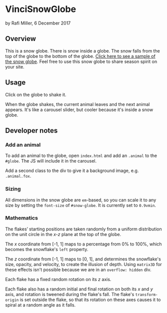 # VinciSnowGlobe

by Rafi Miller, 6 December 2017

## Overview

This is a snow globe. There is snow inside a globe. The snow falls from the top of the globe to the bottom of the globe. [Click here to see a sample of the snow globe](http://vinciworks.com/landing_pages/seasons_greetings/2017). Feel free to use this snow globe to share season spirit on your site.

## Usage

Click on the globe to shake it.

When the globe shakes, the current animal leaves and the next animal appears. It's like a carousel slider, but cooler because it's inside a snow globe.

## Developer notes

### Add an animal

To add an animal to the globe, open `index.html` and add an `.animal` to the `#globe`. The JS will include it in the carousel.

Add a second class to the div to give it a background image, e.g. `.animal.fox`.

### Sizing

All dimensions in the snow globe are `em`-based, so you can scale it to any size by setting the `font-size` of `#snow-globe`. It is currently set to `0.9vmin`.

### Mathematics

The flakes’ starting positions are taken randomly from a uniform distribution on the unit circle in the *x-z* plane at the top of the globe. 

The *x* coordinate from [-1, 1] maps to a percentage from 0% to 100%, which becomes the snowflake's `left` property. 

The *z* coordinate from [-1, 1] maps to [0, 1], and determines the snowflake's size, opacity, and velocity, to create the illusion of depth. Using `matrix3D` for these effects isn't possible because we are in an `overflow: hidden` div.

Each flake has a fixed random rotation on its *z* axis.

Each flake also has a random initial and final rotation on both its *x* and *y* axis, and rotation is tweened during the flake's fall. The flake's `transform-origin` is set outside the flake, so that its rotation on these axes causes it to spiral at a random angle as it falls.
